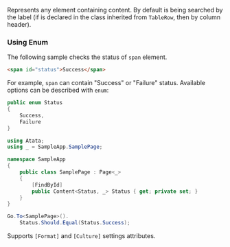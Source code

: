 Represents any element containing content. By default is being searched by the label (if is declared in the class inherited from `TableRow`, then by column header).

### Using Enum

The following sample checks the status of `span` element.

```html
<span id="status">Success</span>
```

For example, `span` can contain "Success" or "Failure" status. Available options can be described with `enum`:

```cs
public enum Status
{
    Success,
    Failure
}
```
```cs
using Atata;
using _ = SampleApp.SamplePage;

namespace SampleApp
{
    public class SamplePage : Page<_>
    {
        [FindById]
        public Content<Status, _> Status { get; private set; }
    }
}
```
```cs
Go.To<SamplePage>().
    Status.Should.Equal(Status.Success);
```

Supports `[Format]` and `[Culture]` settings attributes.